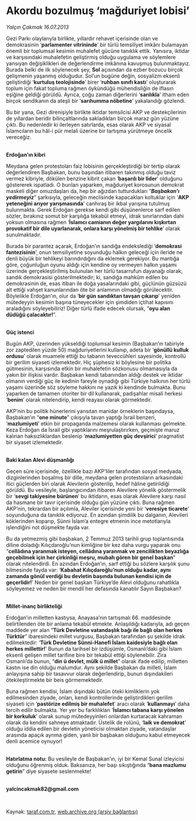 # Akordu bozulmuş ‘mağduriyet lobisi’

*Yalçın Çakmak 16.07.2013*

<div class="yazi"><p>Gezi Parkı olaylarıyla birlikte, yıllardır rehavet içerisinde olan ve demokrasinin ‘<b>parlamenter vitrininde</b>’ bir türlü temsiliyet imkânı bulamayan önemli bir toplumsal kesimin muhalefet gücüne tanıklık ettik. Yanısıra, iktidar ve karşısındaki muhalefetin geliştirmiş olduğu uygulama ve söylemlere yansıyan değişiklikleri de değerlendirme imkânına kavuşmuş bulunmaktayız. Burada belki de ilk söylenecek şey, <b>Sol</b> açısından da ezber bozucu birçok gelişmenin yaşanmış olduğudur. Sol’un bugüne değin, sosyalizm eksenli geliştirdiği ‘<b>kurtuluş teolojisinde</b>’ birer ‘<b>ruhban sınıfı kastı</b>’ oluşturarak toplum için fakat topluma rağmen öykündüğü mühendisliğin de iflasın eşiğine geldiği görüldü. Ayrıca, çoğu zaman diğerlerini ‘<b>sarılıkla</b>’ itham eden birçok sendikanın da ateşli bir ‘<b>sarıhumma nöbetine</b>’ yakalandığı gözlendi.</p>
<p>Bu bir yana, Gezi direnişiyle birlikte iktidar temsilcisi AKP ve destekçilerinin de yıllardan beridir bilinçaltlarında sakladıkları birçok maraz gün yüzüne çıktı. Bu nedenledir ki ilerleyen satırlarda, esas olarak AKP ve siyasal İslamcıların bu hâl-i pür melali üzerine bir tartışma yürütmeye öncelik vereceğiz.</p>
<p><b><br/>Erdoğan’ın kibri</b></p>
<p>Meydana gelen protestoları faiz lobisinin gerçekleştirdiği bir tertip olarak değerlendiren Başbakan, bunu başından itibaren takınmış olduğu taviz vermez kibriyle, dökülen benzine kibrit çakan ‘<b>başarılı bir lider</b>’ olduğunu göstererek ispatladı. O bunları yaparken, mağduriyet korosunun demokrat maskeli diğer omuzdaşları da, hep bir ağızdan tutturdukları “<b><i>Başbakan’ı yedirmeyiz</i></b>” şarkısıyla, geleceğin meclisinde kapacakları koltuklar için ‘<b>AKP yeteneğini arıyor yarışmasında</b>’ canhıraş bir ikbal yarışına tutulmuş bulunmakta. Gerek Erdoğan gerekse kendi gibi düşünenlerce sarf edilen sözler, bırakınız somut bir karşılığa tekabül etmeyi, idrak sınırlarından dahi yoksun olmasına rağmen ‘<b>İslamcı camianın değer yargılarını kışkırtan provokatif bir dile uyarlanarak, onlara karşı yönelmiş bir tehlike</b>’ olarak sunulmaktadır.</p>
<p>Burada bir parantez açarak, Erdoğan’ın sandığa endekslediği ‘<b>demokrasi fantezisinin</b>’, onun temsiliyetine soyunduğu halkın geleceği için ileride ne denli büyük bir tehlikeyi barındırdığını da eklemek gerekiyor. Bu mantığa göre, çoğunluğun oyunu aldığı için kendine oy vermeyen halkın yaşamı üzerinde gerçekleştirilmiş bulunulan her türlü tasarrufun dayanağı olarak, sandık demokrasisi gösterilmektedir;  ki, sandığa mahkûm edilen bu demokrasinin de, esas itibarı ile doğa yasalarındaki gibi, güçlünün güzsüzü alt ettiği vahşet kanunlarından öte bir anlamının olmadığı görülecektir. Böylelikle Erdoğan’ın, olur da ‘<b>bir gün sandıktan tavşan çıkarıp</b>’ yeniden mütedeyyin kesimin başına tüneyecekler için şimdiden içtihat kapısını araladığını söyleyebiliriz! Diğer türlü ifade edecek olursak, “<b>oyu alan düdüğü çalacaktır!</b>”.</p>
<p><b><br/>Güç istenci </b></p>
<p>Bugün AKP, üzerinden yükseldiği toplumsal kesimin (Başbakan’ın tabiriyle zor zaptedilen yüzde 50) mağduriyetlerini kullanıp, adeta bir ‘<b>gönüllü kulluk ordusu</b>’ olarak muamele ettiği bu tabanın teveccühleri sayesinde, kontrollü bir gerilim siyaseti izlemektedir. Hiç şüphesiz ki böylesine bir politika gütmesinin, karşısında etkin bir muhalefetin sözkonusu olmamasıyla da yakın bir ilişkisi vardır. Başbakan kendi tabanından aldığı destek ve iktidar olmanın verdiği güç ile kedinin fareyle oynadığı gibi Türkiye halkının her türlü yaşamı üzerinde söz söyleme hakkını ne yazık ki kendinde bulmakta. Bunu yaparken de tamamen otoriter bir dil kullanarak, padişahlar misali herkesi ‘<b>benim</b>’ olarak nitelendirip, kendi reayası olarak görmektedir.</p>
<p>AKP’nin bu politik hünerlerini yansıtan manidar örneklerin başındaysa, Başbakan’ın “<b>one minute</b>” çıkışıyla tavan yaptığı İsrail benzeri, ‘<b>mazlumiyeti</b>’ etkin bir propaganda malzemesi olarak kullanması gelmekte. Keza Erdoğan da İsrail gibi yaptıklarını meşrulaştırırken, geçmişte maruz kalınan haksızlıklardan beslenip ‘<b>mazlumiyetten güç devşirici</b>’ pragmatist bir siyaset izlemektedir.</p>
<p><b><br/>Baki kalan Alevi düşmanlığı</b></p>
<p>Geçen süre içerisinde, özellikle bazı AKP’liler tarafından sosyal medyada, dizginlerinden boşalmış bir dille, meydana gelen protestoların arkasındaki itici güçlerden biri olarak Alevilerin gösterilip, hedef hâline getirildiği görüldü. Bu vesileyle, başlangıcından itibaren Alevilere yönelik göstermelik bir ‘<b>sevgi takiyesine bürünen</b>’ bu iktidarın, esas olarak Alevilere karşı nasıl da hasmane bir tavır içerisinde olduğu gün yüzüne çıktı. Buna rağmen AKP’nin, tekrardan bir açılımla, Aleviler içerisinde yeni bir ‘<b>veresiye ticarete</b>’ soyunduğuna da tanıklık ediyoruz. En azından şimdilik bu dalganın, Alevileri köklerinden koparıp, Sünni İslam’a entegre etmenin ince metotlarıyla işlendiğini not düşmekte fayda var.</p>
<p>Bu da yetmezmiş gibi başbakan, 2 Temmuz 2013 tarihli grup toplantısında diline doladığı Kılıçdaroğlu’nun kimliğine bir kez daha vurgu yaparak onu “<b>cellâdına yaranmak isteyen, cellâdına yaranmak ve zencilikten beyazlığa geçebilmek için her çirkinliği meşru, mubah gören bir genel başkan</b>” olarak nitelendirdi. En azından Erdoğan’ın, sarf ettiği bu sözlere karşılık şunu bilmesinde fayda var: ‘<b>Kabahat Kılıçdaroğlu’nun olduğu kadar, aynı zamanda gönül verdiği bu devletin başında bulunan kendisi için de geçerlidir!</b>’ Neden bir genel başkan Türkiye’de Alevi olduğunu rahatlıkla söyleyemez ve neden bir mendil her defasında kanatılır Sayın Başbakan?</p>
<p><b><br/>Millet-inanç birlikteliği</b></p>
<p>Erdoğan’ın milletten kastıysa, Anayasa’nın tartışmalı 66. maddesinde belirtilenden öte bir anlama tekabül etmekte. Anlaşıldığı kadarıyla, adı geçen maddede yer alan “<b>Türk Devletine vatandaşlık bağı ile bağlı olan herkes Türktür</b>” ibaresindeki millet vurgusu, Başbakan tarafından şu şekilde idrak edilmektedir: ‘<b>Türk Devletine Sünni-Hanefi İslam kaidesiyle bağlı olan herkes millettir!</b>’ Bunun da tarihsel bir izdüşümle, Osmanlı’daki gibi İslam eksenli gelişen millet tarifine bire bir tekabül ettiği söylenebilir. Zira Osmanlı’da bunun, “<b>din ü devlet, mülk ü millet</b>” olarak ifade edilip, milletten kastın ise din olduğu malumdur. Aynı şekilde Başbakan da milleti, İslam anlayışına sahip bir tasavvur olarak değerlendirip, bunun dışındakileri ötekileştirmekte bir beis görmemektedir.</p>
<p>Buna rağmen kendisi, İslam dışındaki bütün öteki kimliklerin yok edilmesinden ziyade, onları, kendi kontrollerinde geliştirdikleri gerilim siyaseti için ‘<b>pastörize edilmiş bir muhalefet</b>’ aracı olarak ‘<b>kullanmayı</b>’ daha tercih edilir bulmakta. Yer yer bu farklılıkları ‘<b>İslamcı tabana karşı yönelen bir korkuluk</b>’ olarak sunup mütedeyyinleri onlardan kurtaracak kahraman olarak da kendini sahneye atmaktadır. Üstelik de rolünü, ‘<b>laik ve demokrat</b>’ olduğu iddia edilen bir devletin yöneticisi olmaktan ziyade, vatandaşlar arasında apaçık ayrıma giden, yanlı bir başbakan olduğunu kabul etmeyecek denli acemice oynuyor!</p>
<p><b><br/>Hatırlatma notu:</b> Bu vesileyle de Başbakan’ın, iyi bir Kemal Sunal izleyicisi olduğunu öğrenmiş olduk. Baksanıza, her başı sıkıştığında “<b>bana mazlumu getirin</b>” diye siyasete seslenmekte!</p><b>
<p><br/>yalcincakmak82@gmail.com</p>
<p></p></b> 
</div>

Kaynak: [taraf.com.tr](http://www.taraf.com.tr:80/yalcin-cakmak/makale-akordu-bozulmus-magduriyet-lobisi.htm), [web.archive.org (arşiv bağlantısı)](http://web.archive.org/web/20130718084853/http://www.taraf.com.tr:80/yalcin-cakmak/makale-akordu-bozulmus-magduriyet-lobisi.htm)
